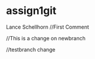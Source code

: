 # assign1git
Lance Schellhorn
//First Comment

//This is a change on newbranch

//testbranch change

